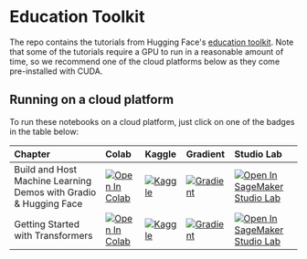 # Education Toolkit

The repo contains the tutorials from Hugging Face's [education toolkit](https://huggingface2.notion.site/Education-Toolkit-7b4a9a9d65ee4a6eb16178ec2a4f3599). Note that some of the tutorials require a GPU to run in a reasonable amount of time, so we recommend one of the cloud platforms below as they come pre-installed with CUDA.

## Running on a cloud platform

To run these notebooks on a cloud platform, just click on one of the badges in the table below:

<!--This table is automatically generated, do not fill manually!-->


| Chapter                                                          | Colab                                                                                                                                                                                                     | Kaggle                                                                                                                                                                                                         | Gradient                                                                                                                                                                                     | Studio Lab                                                                                                                                                                                                         |
|:-----------------------------------------------------------------|:----------------------------------------------------------------------------------------------------------------------------------------------------------------------------------------------------------|:---------------------------------------------------------------------------------------------------------------------------------------------------------------------------------------------------------------|:---------------------------------------------------------------------------------------------------------------------------------------------------------------------------------------------|:-------------------------------------------------------------------------------------------------------------------------------------------------------------------------------------------------------------------|
| Build and Host Machine Learning Demos with Gradio & Hugging Face | [![Open In Colab](https://colab.research.google.com/assets/colab-badge.svg)](https://colab.research.google.com/github/huggingface/education-toolkit/blob/main/02_ml-demos-with-gradio.ipynb)              | [![Kaggle](https://kaggle.com/static/images/open-in-kaggle.svg)](https://kaggle.com/kernels/welcome?src=https://github.com/huggingface/education-toolkit/blob/main/02_ml-demos-with-gradio.ipynb)              | [![Gradient](https://assets.paperspace.io/img/gradient-badge.svg)](https://console.paperspace.com/github/huggingface/education-toolkit/blob/main/02_ml-demos-with-gradio.ipynb)              | [![Open In SageMaker Studio Lab](https://studiolab.sagemaker.aws/studiolab.svg)](https://studiolab.sagemaker.aws/import/github/huggingface/education-toolkit/blob/main/02_ml-demos-with-gradio.ipynb)              |
| Getting Started with Transformers                                | [![Open In Colab](https://colab.research.google.com/assets/colab-badge.svg)](https://colab.research.google.com/github/huggingface/education-toolkit/blob/main/03_getting-started-with-transformers.ipynb) | [![Kaggle](https://kaggle.com/static/images/open-in-kaggle.svg)](https://kaggle.com/kernels/welcome?src=https://github.com/huggingface/education-toolkit/blob/main/03_getting-started-with-transformers.ipynb) | [![Gradient](https://assets.paperspace.io/img/gradient-badge.svg)](https://console.paperspace.com/github/huggingface/education-toolkit/blob/main/03_getting-started-with-transformers.ipynb) | [![Open In SageMaker Studio Lab](https://studiolab.sagemaker.aws/studiolab.svg)](https://studiolab.sagemaker.aws/import/github/huggingface/education-toolkit/blob/main/03_getting-started-with-transformers.ipynb) |


<!--End of table-->